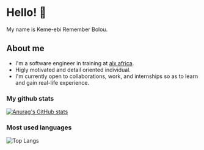 # Hello! 👋
My name is Keme-ebi Remember Bolou.

## About me
- I'm a software engineer in training at [alx africa](https://alxafrica.com).
- Higly motivated and detail oriented individual.
- I'm currently open to collaborations, work, and internships so as to learn and gain real-life experience.

### My github stats
[![Anurag's GitHub stats](https://github-readme-stats.vercel.app/api?username=keme-ebi&show_icons=true&theme=transparent)](https://github.com/anuraghazra/github-readme-stats)
### Most used languages
![Top Langs](https://github-readme-stats.vercel.app/api/top-langs/?username=anuraghazra&layout=compact)
